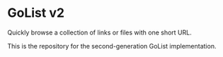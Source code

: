 # GoList v2

Quickly browse a collection of links or files with one short URL.

This is the repository for the second-generation GoList implementation.
